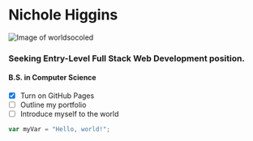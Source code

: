 # Nichole Higgins
![Image of worldsocoled](https://media.licdn.com/dms/image/v2/C4D03AQGxZe6pjZoQUw/profile-displayphoto-shrink_800_800/profile-displayphoto-shrink_800_800/0/1603316296069?e=1747267200&v=beta&t=zHQT_TNeexVkv1p8jA1Hd6XqrzPyPoGVcucXygxO0gs)
### Seeking Entry-Level Full Stack Web Development position.
#### B.S. in Computer Science

- [x] Turn on GitHub Pages
- [ ] Outline my portfolio
- [ ] Introduce myself to the world

``` javascript
var myVar = "Hello, world!";
```
